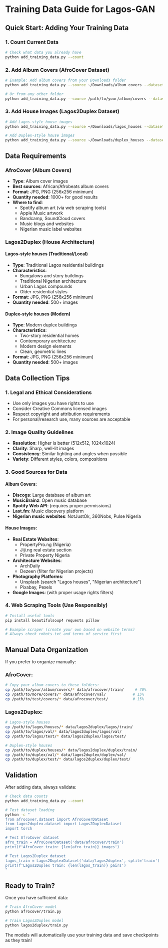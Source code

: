 # Training Data Guide for Lagos-GAN

## Quick Start: Adding Your Training Data

### 1. Count Current Data

```bash
# Check what data you already have
python add_training_data.py --count
```

### 2. Add Album Covers (AfroCover Dataset)

```bash
# Example: Add album covers from your Downloads folder
python add_training_data.py --source ~/Downloads/album_covers --dataset afrocover

# Or from any other folder
python add_training_data.py --source /path/to/your/album/covers --dataset afrocover
```

### 3. Add House Images (Lagos2Duplex Dataset)

```bash
# Add Lagos-style house images
python add_training_data.py --source ~/Downloads/lagos_houses --dataset lagos

# Add Duplex-style house images
python add_training_data.py --source ~/Downloads/duplex_houses --dataset duplex
```

## Data Requirements

### AfroCover (Album Covers)

- **Type**: Album cover images
- **Best sources**: African/Afrobeats album covers
- **Format**: JPG, PNG (256x256 minimum)
- **Quantity needed**: 1000+ for good results
- **Where to find**:
  - Spotify album art (via web scraping tools)
  - Apple Music artwork
  - Bandcamp, SoundCloud covers
  - Music blogs and websites
  - Nigerian music label websites

### Lagos2Duplex (House Architecture)

#### Lagos-style houses (Traditional/Local)

- **Type**: Traditional Lagos residential buildings
- **Characteristics**:
  - Bungalows and story buildings
  - Traditional Nigerian architecture
  - Urban Lagos compounds
  - Older residential styles
- **Format**: JPG, PNG (256x256 minimum)
- **Quantity needed**: 500+ images

#### Duplex-style houses (Modern)

- **Type**: Modern duplex buildings
- **Characteristics**:
  - Two-story residential homes
  - Contemporary architecture
  - Modern design elements
  - Clean, geometric lines
- **Format**: JPG, PNG (256x256 minimum)
- **Quantity needed**: 500+ images

## Data Collection Tips

### 1. Legal and Ethical Considerations

- Use only images you have rights to use
- Consider Creative Commons licensed images
- Respect copyright and attribution requirements
- For personal/research use, many sources are acceptable

### 2. Image Quality Guidelines

- **Resolution**: Higher is better (512x512, 1024x1024)
- **Clarity**: Sharp, well-lit images
- **Consistency**: Similar lighting and angles when possible
- **Variety**: Different styles, colors, compositions

### 3. Good Sources for Data

#### Album Covers:

- **Discogs**: Large database of album art
- **MusicBrainz**: Open music database
- **Spotify Web API**: (requires proper permissions)
- **Last.fm**: Music discovery platform
- **Nigerian music websites**: NotJustOk, 360Nobs, Pulse Nigeria

#### House Images:

- **Real Estate Websites**:
  - PropertyPro.ng (Nigeria)
  - Jiji.ng real estate section
  - Private Property Nigeria
- **Architecture Websites**:
  - ArchDaily
  - Dezeen (filter for Nigerian projects)
- **Photography Platforms**:
  - Unsplash (search "Lagos houses", "Nigerian architecture")
  - Pixabay, Pexels
- **Google Images**: (with proper usage rights filters)

### 4. Web Scraping Tools (Use Responsibly)

```bash
# Install useful tools
pip install beautifulsoup4 requests pillow

# Example scraper (create your own based on website terms)
# Always check robots.txt and terms of service first
```

## Manual Data Organization

If you prefer to organize manually:

### AfroCover:

```bash
# Copy your album covers to these folders:
cp /path/to/your/album/covers/* data/afrocover/train/     # 70%
cp /path/to/more/covers/* data/afrocover/val/            # 15%
cp /path/to/test/covers/* data/afrocover/test/           # 15%
```

### Lagos2Duplex:

```bash
# Lagos-style houses
cp /path/to/lagos/houses/* data/lagos2duplex/lagos/train/
cp /path/to/lagos/val/* data/lagos2duplex/lagos/val/
cp /path/to/lagos/test/* data/lagos2duplex/lagos/test/

# Duplex-style houses
cp /path/to/duplex/houses/* data/lagos2duplex/duplex/train/
cp /path/to/duplex/val/* data/lagos2duplex/duplex/val/
cp /path/to/duplex/test/* data/lagos2duplex/duplex/test/
```

## Validation

After adding data, always validate:

```bash
# Check data counts
python add_training_data.py --count

# Test dataset loading
python -c "
from afrocover.dataset import AfroCoverDataset
from lagos2duplex.dataset import Lagos2DuplexDataset
import torch

# Test AfroCover dataset
afro_train = AfroCoverDataset('data/afrocover/train')
print(f'AfroCover train: {len(afro_train)} images')

# Test Lagos2Duplex dataset
lagos_train = Lagos2DuplexDataset('data/lagos2duplex', split='train')
print(f'Lagos2Duplex train: {len(lagos_train)} pairs')
"
```

## Ready to Train?

Once you have sufficient data:

```bash
# Train AfroCover model
python afrocover/train.py

# Train Lagos2Duplex model
python lagos2duplex/train.py
```

The models will automatically use your training data and save checkpoints as they train!
